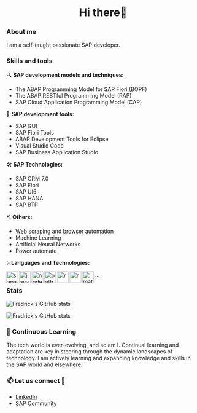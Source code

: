 
<h1 align="center">Hi there👋 </h1>

### About me
I am a self-taught passionate SAP developer. 

### Skills and tools
🔍 **SAP development models and techniques:**
   - The ABAP Programming Model for SAP Fiori (BOPF)
   - The ABAP RESTful Programming Model (RAP)
   - SAP Cloud Application Programming Model (CAP)

🔧 **SAP development tools:**
   - SAP GUI
   - SAP Fiori Tools
   - ABAP Development Tools for Eclipse
   - Visual Studio Code
   - SAP Business Application Studio

🛠 **SAP Technologies:**
   - SAP CRM 7.0
   - SAP Fiori 
   - SAP UI5
   - SAP HANA
   - SAP BTP
     
⛏️ **Others:**
   - Web scraping and browser automation
   - Machine Learning
   - Artificial Neural Networks
   - Power automate

⚔️**Languages and Technologies:**

<img align="left" alt="sapabap" width="30px" src="https://github.com/fmumali/fmumali/assets/62213009/8ea42e21-fb74-4d1e-84f9-f4e0d5427278"/>
<img align="left" alt="javascript" width="30px" src="https://github.com/fmumali/fmumali/assets/62213009/3bffbab0-346c-4fd5-981b-3368eb84ce04"/>
<img align="left" alt="nodejs" width="30px" src="https://github.com/fmumali/fmumali/assets/62213009/c9d461fd-8857-4d02-a518-a963535c8403"/>
<img align="left" alt="python" width="30px" src="https://github.com/fmumali/fmumali/assets/62213009/e00c7d26-b250-4f18-a8d9-d11c7b8cf452"/>
<img align="left" alt="r" width="30px" src="https://github.com/fmumali/fmumali/assets/62213009/5cdd6502-ec35-4855-9540-1c0a0da8ef7b"/>
<img align="left" alt="r" width="30px" src="https://github.com/fmumali/fmumali/assets/62213009/9046a1b5-8afc-4270-8fe4-c4c1f42a7f31"/>
<img align="left" alt="matlab" width="30px" src="https://github.com/fmumali/fmumali/assets/62213009/ce9fadfd-10f1-4ef0-a1ab-961441e04c00"/>
...

### Stats

![Fredrick's GitHub stats](https://github-readme-stats.vercel.app/api/top-langs/?username=fmumali&theme=blueberry)

![Fredrick's GitHub stats](https://github-profile-summary-cards.vercel.app/api/cards/profile-details?username=fmumali&theme=blueberry)

### 🌱 Continuous Learning

The tech world is ever-evolving, and so am I. Continual learning and adaptation are key in steering through the dynamic landscapes of technology.
I am actively learning and expanding knowledge and skills in the SAP world and elsewhere.


### 📫 Let us connect 🤝
- [LinkedIn](https://www.linkedin.com/in/fredrickmumali/)
- [SAP Community](https://people.sap.com/mumali)
